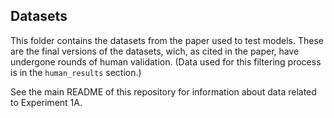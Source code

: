 ## Datasets

This folder contains the datasets from the paper used to test models. 
These are the final versions of the datasets, wich, as cited in the paper, have undergone rounds of human validation.
(Data used for this filtering process is in the `human_results` section.)

See the main README of this repository for information about data related to Experiment 1A.
